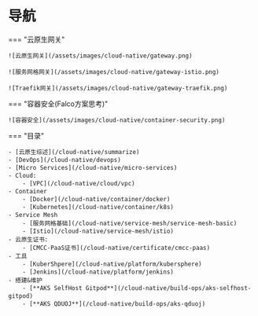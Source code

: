 # 导航

=== "云原生网关"

    ![云原生网关](/assets/images/cloud-native/gateway.png)

    ![服务网格网关](/assets/images/cloud-native/gateway-istio.png)

    ![Traefik网关](/assets/images/cloud-native/gateway-traefik.png)

=== "容器安全(Falco方案思考)"

    ![容器安全](/assets/images/cloud-native/container-security.png)

=== "目录"

    - [云原生综述](/cloud-native/summarize)
    - [DevOps](/cloud-native/devops) 
    - [Micro Services](/cloud-native/micro-services)
    - Cloud:
        - [VPC](/cloud-native/cloud/vpc)  
    - Container
        - [Docker](/cloud-native/container/docker)  
        - [Kubernetes](/cloud-native/container/k8s)  
    - Service Mesh
        - [服务网格基础](/cloud-native/service-mesh/service-mesh-basic)
        - [Istio](/cloud-native/service-mesh/istio)
    - 云原生证书:
        - [CMCC-PaaS证书](/cloud-native/certificate/cmcc-paas)
    - 工具
        - [KuberShpere](/cloud-native/platform/kubersphere)  
        - [Jenkins](/cloud-native/platform/jenkins)  
    - 搭建&维护
        - [**AKS SelfHost Gitpod**](/cloud-native/build-ops/aks-selfhost-gitpod)  
        - [**AKS QDUOJ**](/cloud-native/build-ops/aks-qduoj)  